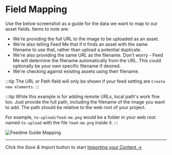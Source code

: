 # Field Mapping

Use the below screenshot as a guide for the data we want to map to our asset fields. Items to note are:

- We're providing the full URL to the image to be uploaded as an asset.
- We're also telling Feed Me that if it finds an asset with the same filename to use that, rather than upload a potential duplicate.
- We're also providing the same URL as the filename. Don't worry - Feed Me will determine the filename automatically from the URL. This could optionally be your own specific filename if desired.
- We're checking against existing assets using their filename.

:::tip
The URL or Path field will only be shown if your feed setting are `Create new elements`.
:::

:::tip
While this example is for adding remote URLs, local path's work fine too. Just provide the full path, including the filename of the image you want to add. The path should be relative to the web root of your project.

For example, `to-upload/feed-me.png` would be a folder in your web root named `to-upload` with the file `feed-me.png` inside it.
:::

![Feedme Guide Mapping](../../screenshots/feedme-guide-asset-field-mapping.png)

* * *

Click the _Save & Import_ button to start [Importing your Content →](docs:guides/importing-assets/importing-your-content)
